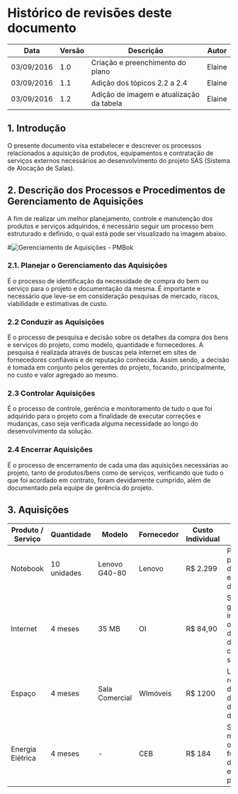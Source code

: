 # Histórico de revisões deste documento

|Data       |Versão|Descrição     |Autor  |
|-----------|------|--------------|-------|
|03/09/2016| 1.0| Criação e preenchimento do plano|Elaine|
|03/09/2016| 1.1| Adição dos tópicos 2.2 a 2.4|Elaine|
|03/09/2016| 1.2| Adição de imagem e atualização da tabela|Elaine|

## 1. Introdução
O presente documento visa estabelecer e descrever os processos relacionados a aquisição de produtos, equipamentos e contratação de serviços externos necessários ao desenvolvimento do projeto SAS (Sistema de Alocação de Salas).

## 2. Descrição dos Processos e Procedimentos de Gerenciamento de Aquisições

A fim de realizar um melhor planejamento, controle e manutenção dos produtos e serviços adquiridos, é necessário seguir um processo bem estruturado e definido, o qual está pode ser visualizado na imagem abaixo.

#![Gerenciamento de Aquisições - PMBok](https://raw.githubusercontent.com/wiki/fga-gpp-mds/2016.2-Time05-SalasFGA/img/gerenciamento-aquisicoes.jpg)

### 2.1. Planejar o Gerenciamento das Aquisições

É o processo de identificação da necessidade de compra do bem ou serviço para o projeto e documentação da mesma. É importante e  necessário que leve-se em consideração pesquisas de mercado, riscos, viabilidade e estimativas de custo.

### 2.2 Conduzir as Aquisições

É o processo de pesquisa e decisão sobre os detalhes da compra dos bens e serviços do projeto, como modelo, quantidade e fornecedores. A pesquisa é realizada através de buscas pela internet em sites de fornecedores confiáveis e de reputação conhecida. Assim sendo, a decisão é tomada em conjunto pelos gerentes do projeto, focando, principalmente, no custo e valor agregado ao mesmo.

### 2.3 Controlar Aquisições

É o processo de  controle, gerência e monitoramento de tudo o que foi adquirido para o projeto com a finalidade de executar correções e mudanças, caso seja verificada alguma necessidade ao longo do desenvolvimento da solução.

### 2.4 Encerrar Aquisições

É o processo  de encerramento de cada uma das aquisições necessárias ao projeto, tanto de produtos/bens como de serviços, verificando que tudo o que foi acordado em contrato, foram devidamente cumprido, além de documentado pela equipe de gerência do projeto. 

## 3. Aquisições

|Produto / Serviço|Quantidade|Modelo|Fornecedor|Custo Individual|Necessidade|
|-----------------|----------|------|----------|----------------|-----------|
| Notebook | 10 unidades | Lenovo G40-80 | Lenovo | R$ 2.299 | Produto primordial para o desenvolvimento e documentação da solução |
| Internet | 4 meses | 35 MB | OI | R$ 84,90 | Serviço de grande importância para o desenvolvimento, documentação e controle da solução |
| Espaço | 4 meses | Sala Comercial | WImóveis | R$ 1200 | Local para reuniões e desenvolvimento de código e documentação da solução |
| Energia Elétrica | 4 meses | - | CEB | R$ 184| Serviço necessário para o correto funcionamento dos equipamentos do projeto |